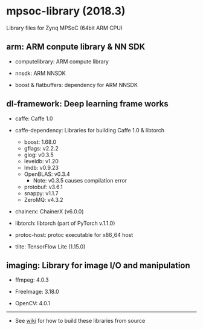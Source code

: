 # mpsoc-library (2018.3)

Library files for Zynq MPSoC (64bit ARM CPU)

## arm: ARM conpute library & NN SDK

- computelibrary: ARM compute library

- nnsdk: ARM NNSDK

- boost & flatbuffers: dependency for ARM NNSDK

## dl-framework: Deep learning frame works

- caffe: Caffe 1.0

- caffe-dependency: Libraries for building Caffe 1.0 & libtorch

  - boost: 1.68.0
  - gflags: v2.2.2
  - glog: v0.3.5
  - leveldb: v1.20
  - lmdb: v0.9.23
  - OpenBLAS: v0.3.4
    - Note: v0.3.5 causes compilation error
  - protobuf: v3.6.1
  - snappy: v1.1.7
  - ZeroMQ: v4.3.2

- chainerx: ChainerX (v6.0.0)

- libtorch: libtorch (part of PyTorch v.1.1.0)

- protoc-host: protoc executable for x86_64 host

- tlite: TensorFlow Lite (1.15.0)

## imaging: Library for image I/O and manipulation

- ffmpeg: 4.0.3

- FreeImage: 3.18.0

- OpenCV: 4.0.1

***

- See [wiki](https://github.com/t-kuha/mpsoc-library/wiki) for how to build these libraries from source
